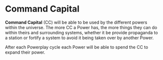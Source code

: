 # Command Capital
**Command Capital** (CC) will be able to be used by the different powers within the universe. The more CC a Power has, the more things they can do within theirs and surrounding systems, whether it be provide propaganda to a station or fortify a system to avoid it being taken over by another Power.

After each Powerplay cycle each Power will be able to spend the CC to expand their power.